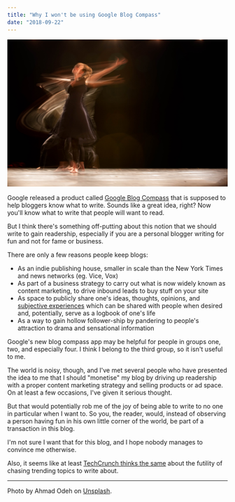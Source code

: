 ```yaml
---
title: "Why I won't be using Google Blog Compass"
date: "2018-09-22"
---
```


![dancing on my own nick ang blog](images/ahmad-odeh-705334-unsplash.jpg)

Google released a product called [Google Blog Compass](https://blogcompass.withgoogle.com/) that is supposed to help bloggers know what to write. Sounds like a great idea, right? Now you'll know what to write that people will want to read.

But I think there's something off-putting about this notion that we should write to gain readership, especially if you are a personal blogger writing for fun and not for fame or business.

There are only a few reasons people keep blogs:

- As an indie publishing house, smaller in scale than the New York Times and news networks (eg. Vice, Vox)
- As part of a business strategy to carry out what is now widely known as content marketing, to drive inbound leads to buy stuff on your site
- As space to publicly share one's ideas, thoughts, opinions, and [subjective experiences](https://www.nickang.com/subjective-experience/) which can be shared with people when desired and, potentially, serve as a logbook of one's life
- As a way to gain hollow follower-ship by pandering to people's attraction to drama and sensational information

Google's new blog compass app may be helpful for people in groups one, two, and especially four. I think I belong to the third group, so it isn't useful to me.

The world is noisy, though, and I've met several people who have presented the idea to me that I should "monetise" my blog by driving up readership with a proper content marketing strategy and selling products or ad space. On at least a few occasions, I've given it serious thought.

But that would potentially rob me of the joy of being able to write to no one in particular when I want to. So you, the reader, would, instead of observing a person having fun in his own little corner of the world, be part of a transaction in this blog.

I'm not sure I want that for this blog, and I hope nobody manages to convince me otherwise.

Also, it seems like at least [TechCrunch thinks the same](https://techcrunch.com/2018/09/06/googles-newest-app-blog-compass-helps-bloggers-in-india-manage-their-sites/) about the futility of chasing trending topics to write about.

* * *

Photo by Ahmad Odeh on [Unsplash](https://unsplash.com/photos/KHipnBn7sdY).
